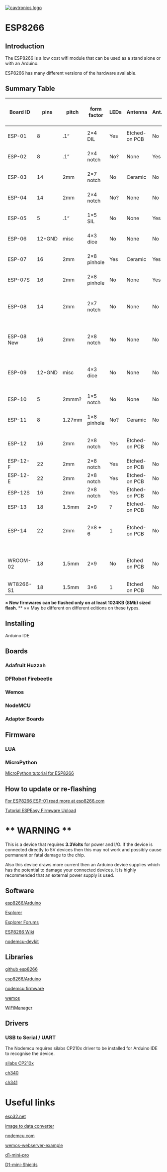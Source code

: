 [![cavtronics logo](https://cldup.com/BhJv2ZU0rj.jpg)](http://www.cavtronics.com "cavtronics")


# ESP8266
## Introduction
The ESP8266 is a low cost wifi module that can be used as a stand alone or with an Arduino.

ESP8266 has many different versions of the hardware available.

## Summary Table

<div class="level2">
<div class="table sectionedit28"><table class="inline">
	<thead>
	<tr class="row0">
		<th class="col0"> Board ID </th><th class="col1"> pins </th><th class="col2"> pitch </th><th class="col3"> form factor </th><th class="col4"> LEDs </th><th class="col5"> Antenna </th><th class="col6"> Ant.Socket </th><th class="col7"> Shielded </th><th class="col8"> dimensions mm </th><th class="col9"> Flash Size (KB &amp; Mb) </th>
	</tr>
	</thead>
	<tbody><tr class="row1">
		<td class="col0"> ESP-01 </td><td class="col1"> 8 </td><td class="col2"> .1“ </td><td class="col3"> 2×4 DIL </td><td class="col4"> Yes </td><td class="col5"> Etched-on PCB </td><td class="col6"> No </td><td class="col7"> No </td><td class="col8"> 14.3 x 24.8 </td><td class="col9"> 512KB - 4Mb ×× </td>
	</tr>
	<tr class="row2">
		<td class="col0"> ESP-02 </td><td class="col1"> 8 </td><td class="col2"> .1” </td><td class="col3"> 2×4 notch </td><td class="col4"> No? </td><td class="col5"> None </td><td class="col6"> Yes </td><td class="col7"> No </td><td class="col8"> 14.2 x 14.2 </td><td class="col9"> 512KB - 4Mb × </td>
	</tr>
	<tr class="row3">
		<td class="col0"> ESP-03 </td><td class="col1"> 14 </td><td class="col2"> 2mm </td><td class="col3"> 2×7 notch </td><td class="col4"> No </td><td class="col5"> Ceramic</td><td class="col6"> No </td><td class="col7"> No </td><td class="col8"> 17.3 x 12.1 </td><td class="col9"> 512KB - 4Mb × </td>
	</tr>
	<tr class="row4">
		<td class="col0"> ESP-04 </td><td class="col1"> 14 </td><td class="col2"> 2mm </td><td class="col3"> 2×4 notch </td><td class="col4"> No? </td><td class="col5"> None </td><td class="col6"> No </td><td class="col7"> No </td><td class="col8"> 14.7 x 12.1 </td><td class="col9"> 512KB - 4Mb × </td>
	</tr>
	<tr class="row5">
		<td class="col0"> ESP-05 </td><td class="col1"> 5 </td><td class="col2"> .1“ </td><td class="col3"> 1×5 SIL </td><td class="col4"> No </td><td class="col5"> None </td><td class="col6"> Yes </td><td class="col7"> No </td><td class="col8"> 14.2 x 14.2 </td><td class="col9"> 512KB - 4Mb × </td>
	</tr>
	<tr class="row6">
		<td class="col0"> ESP-06 </td><td class="col1"> 12+GND </td><td class="col2"> misc </td><td class="col3"> 4×3 dice </td><td class="col4"> No </td><td class="col5"> None </td><td class="col6"> No </td><td class="col7"> Yes </td><td class="col8"> 16.3 x 13.1 </td><td class="col9"> 512KB - 4Mb × </td>
	</tr>
	<tr class="row7">
		<td class="col0"> ESP-07 </td><td class="col1"> 16 </td><td class="col2"> 2mm </td><td class="col3"> 2×8 pinhole </td><td class="col4"> Yes </td><td class="col5"> Ceramic </td><td class="col6"> Yes </td><td class="col7"> Yes </td><td class="col8"> 21.2 x 16.0 </td><td class="col9"> 1024KB - 8Mb ×× </td>
	</tr>
	<tr class="row8">
		<td class="col0"> ESP-07S </td><td class="col1"> 16 </td><td class="col2"> 2mm </td><td class="col3"> 2×8 pinhole </td><td class="col4"> No </td><td class="col5"> None </td><td class="col6"> Yes </td><td class="col7"> Yes </td><td class="col8"> 17.0 x 16.0 </td><td class="col9"> ? 1024KB - 8Mb ? </td>
	</tr>
	<tr class="row9">
		<td class="col0"> ESP-08 </td><td class="col1"> 14 </td><td class="col2"> 2mm </td><td class="col3"> 2×7 notch </td><td class="col4"> No </td><td class="col5"> None </td><td class="col6"> No </td><td class="col7"> Yes </td><td class="col8"> 17.0 x 16.0 </td><td class="col9"> ? Please fill if you know ? </td>
	</tr>
	<tr class="row10">
		<td class="col0"> ESP-08 New </td><td class="col1"> 16 </td><td class="col2"> 2mm </td><td class="col3"> 2×8 notch </td><td class="col4"> No </td><td class="col5"> None </td><td class="col6"> No </td><td class="col7"> Yes </td><td class="col8"> 18.0 x 16.0 </td><td class="col9"> ? Please fill if you know ? </td>
	</tr>
	<tr class="row11">
		<td class="col0"> ESP-09 </td><td class="col1"> 12+GND </td><td class="col2"> misc </td><td class="col3"> 4×3 dice </td><td class="col4"> No </td><td class="col5"> None </td><td class="col6"> No </td><td class="col7"> No </td><td class="col8"> 10.0 x 10.0 </td><td class="col9"> ? Please fill if you know ? </td>
	</tr>
	<tr class="row12">
		<td class="col0"> ESP-10 </td><td class="col1"> 5 </td><td class="col2"> 2mmm? </td><td class="col3"> 1×5 notch </td><td class="col4"> No </td><td class="col5"> None </td><td class="col6"> No </td><td class="col7"> No </td><td class="col8"> 14.2 x 10.0 </td><td class="col9"> 512KB - 4Mb * </td>
	</tr>
	<tr class="row13">
		<td class="col0"> ESP-11 </td><td class="col1"> 8 </td><td class="col2"> 1.27mm</td><td class="col3"> 1×8 pinhole </td><td class="col4"> No? </td><td class="col5"> Ceramic </td><td class="col6"> No </td><td class="col7"> No </td><td class="col8"> 17.3 x 12.1 </td><td class="col9"> 512KB - 4Mb * </td>
	</tr>
	<tr class="row14">
		<td class="col0"> ESP-12 </td><td class="col1"> 16 </td><td class="col2"> 2mm </td><td class="col3"> 2×8 notch </td><td class="col4"> Yes </td><td class="col5 rightalign">  Etched-on PCB </td><td class="col6"> No </td><td class="col7"> Yes </td><td class="col8"> 24.0 x 16.0 </td><td class="col9"> ? 4096KB - 16Mb ? </td>
	</tr>
	<tr class="row15">
		<td class="col0"> ESP-12-F </td><td class="col1"> 22 </td><td class="col2"> 2mm </td><td class="col3"> 2×8 notch </td><td class="col4"> Yes </td><td class="col5 rightalign">  Etched-on PCB </td><td class="col6"> No </td><td class="col7"> Yes </td><td class="col8"> 24.0 x 16.0 </td><td class="col9"> 4096KB - 16Mb </td>
	</tr>
	<tr class="row16">
		<td class="col0"> ESP-12-E </td><td class="col1"> 22 </td><td class="col2"> 2mm </td><td class="col3"> 2×8 notch </td><td class="col4"> Yes </td><td class="col5 rightalign">  Etched-on PCB </td><td class="col6"> No </td><td class="col7"> Yes </td><td class="col8"> 24.0 x 16.0 </td><td class="col9"> 4096KB - 16Mb </td>
	</tr>
	<tr class="row17">
		<td class="col0"> ESP-12S </td><td class="col1"> 16 </td><td class="col2"> 2mm </td><td class="col3"> 2×8 notch </td><td class="col4"> Yes </td><td class="col5 rightalign">  Etched-on PCB </td><td class="col6"> No </td><td class="col7"> Yes </td><td class="col8"> 24.0 x 16.0 </td><td class="col9"> 4096KB - 16Mb </td>
	</tr>
	<tr class="row18">
		<td class="col0"> ESP-13 </td><td class="col1"> 18 </td><td class="col2"> 1.5mm </td><td class="col3"> 2×9 </td><td class="col4"> ? </td><td class="col5 rightalign">  Etched-on PCB </td><td class="col6"> No </td><td class="col7"> Yes </td><td class="col8"> 20.0 x 19.9 </td><td class="col9"> 4096KB - 16Mb </td>
	</tr>
	<tr class="row19">
		<td class="col0"> ESP-14 </td><td class="col1"> 22 </td><td class="col2"> 2mm </td><td class="col3"> 2×8 + 6 </td><td class="col4"> 1 </td><td class="col5 rightalign">  Etched-on PCB </td><td class="col6"> No </td><td class="col7"> Yes </td><td class="col8 leftalign"> 24.3 x 16.2  </td><td class="col9"> ? Please fill if you know ? </td>
	</tr>
	<tr class="row20">
		<td class="col0"> WROOM-02 </td><td class="col1"> 18 </td><td class="col2"> 1.5mm </td><td class="col3"> 2×9 </td><td class="col4"> No </td><td class="col5"> Etched on PCB </td><td class="col6"> No </td><td class="col7"> Yes </td><td class="col8"> 20.0 x 18.0 </td><td class="col9"> ? Please fill if you know ? </td>
	</tr>
	<tr class="row21">
		<td class="col0"> WT8266-S1 </td><td class="col1"> 18 </td><td class="col2"> 1.5mm </td><td class="col3"> 3×6 </td><td class="col4"> 1 </td><td class="col5"> Etched on PCB </td><td class="col6"> No </td><td class="col7"> Yes </td><td class="col8"> 15.0 x 18.6</td><td class="col9"> 8192KB - 32Mb </td>
	</tr>
</tbody></table></div>

<p>
<strong>  × New firmwares can be flashed only on at least 1024KB (8Mb) sized flash. </strong>
**  ×× May be different on different editions on these types.
</p>

</div>

## Installing 
Arduino IDE

## Boards

### Adafruit Huzzah

### DFRobot Firebeetle

### Wemos

### NodeMCU

### Adaptor Boards

## Firmware

### LUA

### MicroPython

[MicroPython tutorial for ESP8266](http://docs.micropython.org/en/latest/esp8266/esp8266/tutorial/index.html)


## How to update or re-flashing 
[For ESP8266 ESP-01  read more at esp8266.com](http://www.esp8266.com/viewtopic.php?f=15&t=12440)

[Tutorial ESPEasy Firmware Upload](https://www.letscontrolit.com/wiki/index.php/Tutorial_ESPEasy_Firmware_Upload)

# ** WARNING **
This is a device that requires **3.3Volts** for power and I/O.
If the device is connected directly to 5V devices then this may not work and possibly cause permanent or fatal damage to the chip.

Also this device draws more current then an Arduino device supplies which has the potential to damage your connected devices.
It is highly recommended that an external power supply is used.

## Software

[esp8266/Arduino](https://github.com/esp8266/Arduino)

[Esplorer](https://esp8266.ru/esplorer/)

[Esplorer Forums](http://www.esp8266.com/viewtopic.php?f=22&t=882)

[ESP8266 Wiki](http://www.esp8266.com/wiki/doku.php)

[nodemcu-devkit](https://github.com/nodemcu/nodemcu-devkit)


## Libraries

[github esp8266](https://github.com/esp8266)

[esp8266/Arduino](https://github.com/esp8266/Arduino)

[nodemcu firmware](https://github.com/nodemcu/nodemcu-firmware)

[wemos](https://github.com/wemos)

[WiFiManager](https://github.com/tzapu/WiFiManager)

## Drivers

### USB to Serial /  UART 
The Nodemcu requires silabs CP210x driver to be installed for Arduino IDE to recognise the device. 

[silabs CP210x](http://www.silabs.com/products/development-tools/software/usb-to-uart-bridge-vcp-drivers)

[ch340](http://sparks.gogo.co.nz/ch340.html)

[ch341](http://0xcf.com/2015/03/13/chinese-arduinos-with-ch340-ch341-serial-usb-chip-on-os-x-yosemite/)

# Useful links
[esp32.net](http://esp32.net/)

[image to data converter](https://websemantics.uk/tools/image-to-data-uri-converter/)

[nodemcu.com](http://nodemcu.com/index_en.html)

[wemos-webserver-example](http://www.esp8266learning.com/wemos-webserver-example.php)

[d1-mini-pro](https://www.wemos.cc/product/d1-mini-pro.html)

[D1-mini-Shields](https://www.wemos.cc/D1-mini-Shields)

